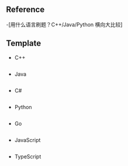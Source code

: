 ## Reference
-[用什么语言刷题？C++/Java/Python 横向大比较]

## Template
- C++
```

```

- Java
```

```


- C#
```  

```
- Python
```

```
- Go
```
```

- JavaScript
```
```
- TypeScript
```
```